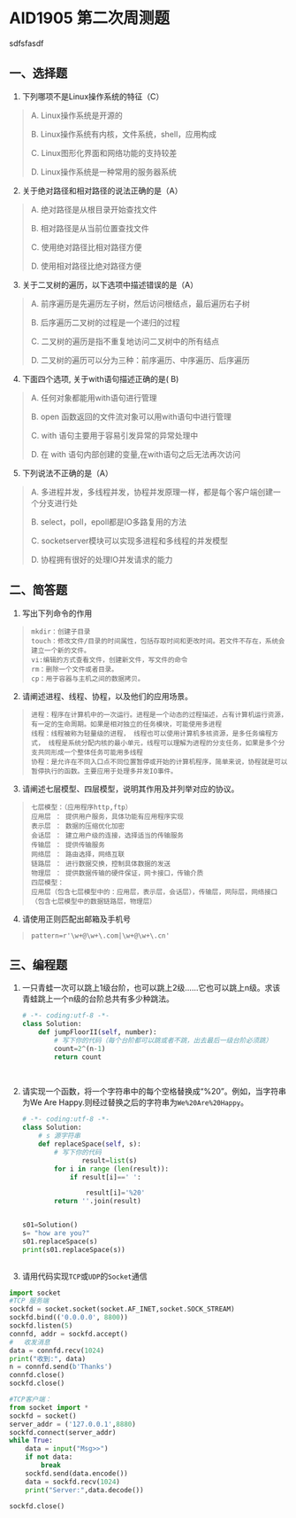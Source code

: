 # AID1905 第二次周测题
sdfsfasdf
## 一、选择题

1. 下列哪项不是Linux操作系统的特征（C）

> A. Linux操作系统是开源的
>
> B. Linux操作系统有内核，文件系统，shell，应用构成
>
> C. Linux图形化界面和网络功能的支持较差
>
> D. Linux操作系统是一种常用的服务器系统

2. 关于绝对路径和相对路径的说法正确的是（A）

> A. 绝对路径是从根目录开始查找文件
>
> B. 相对路径是从当前位置查找文件
>
> C. 使用绝对路径比相对路径方便
>
> D. 使用相对路径比绝对路径方便

3. 关于二叉树的遍历，以下选项中描述错误的是（A）

> A. 前序遍历是先遍历左子树，然后访问根结点，最后遍历右子树
>
> B. 后序遍历二叉树的过程是一个递归的过程
>
> C.  二叉树的遍历是指不重复地访问二叉树中的所有结点
>
> D. 二叉树的遍历可以分为三种：前序遍历、中序遍历、后序遍历

4. 下面四个选项, 关于with语句描述正确的是( B)

> A. 任何对象都能用with语句进行管理
>
> B. open 函数返回的文件流对象可以用with语句中进行管理
>
> C. with 语句主要用于容易引发异常的异常处理中
>
> D. 在 with 语句内部创建的变量,在with语句之后无法再次访问

5. 下列说法不正确的是（A）

> A. 多进程并发，多线程并发，协程并发原理一样，都是每个客户端创建一个分支进行处
>
> B. select，poll，epoll都是IO多路复用的方法
>
> C. socketserver模块可以实现多进程和多线程的并发模型
>
> D. 协程拥有很好的处理IO并发请求的能力

## 二、简答题

1. 写出下列命令的作用

> ```
> mkdir：创建子目录
> touch：修改文件/目录的时间属性，包括存取时间和更改时间。若文件不存在，系统会建立一个新的文件。
> vi:编辑的方式查看文件，创建新文件，写文件的命令
> rm：删除一个文件或者目录。
> cp：用于容器与主机之间的数据拷贝。
> ```

2. 请阐述进程、线程、协程，以及他们的应用场景。

> ```
> 进程：程序在计算机中的一次运行。进程是一个动态的过程描述，占有计算机运行资源，有一定的生命周期。如果是相对独立的任务模块，可能使用多进程
> 线程：线程被称为轻量级的进程， 线程也可以使用计算机多核资源，是多任务编程方式， 线程是系统分配内核的最小单元，线程可以理解为进程的分支任务，如果是多个分支共同形成一个整体任务可能用多线程
> 协程：是允许在不同入口点不同位置暂停或开始的计算机程序，简单来说，协程就是可以暂停执行的函数。主要应用于处理多并发IO事件。
> ```

3. 请阐述七层模型、四层模型，说明其作用及并列举对应的协议。

> ```
> 七层模型：（应用程序http,ftp）
> 应用层 ： 提供用户服务，具体功能有应用程序实现
> 表示层 ： 数据的压缩优化加密
> 会话层 ： 建立用户级的连接，选择适当的传输服务
> 传输层 ： 提供传输服务
> 网络层 ： 路由选择，网络互联
> 链路层 ： 进行数据交换，控制具体数据的发送
> 物理层 ： 提供数据传输的硬件保证，网卡接口，传输介质
> 四层模型：
> 应用层（包含七层模型中的：应用层，表示层，会话层），传输层，网际层，网络接口（包含七层模型中的数据链路层，物理层）
> ```

4. 请使用正则匹配出邮箱及手机号

> ```
> pattern=r'\w+@\w+\.com|\w+@\w+\.cn'
> ```

## 三、编程题

1. 一只青蛙一次可以跳上1级台阶，也可以跳上2级……它也可以跳上n级。求该青蛙跳上一个n级的台阶总共有多少种跳法。

   ```python
   # -*- coding:utf-8 -*-
   class Solution:
       def jumpFloorII(self, number):
           # 写下你的代码（每个台阶都可以跳或者不跳，出去最后一级台阶必须跳）
           count=2^(n-1)
           return count
           
           
   ```

2. 请实现一个函数，将一个字符串中的每个空格替换成“%20”。例如，当字符串为We Are Happy.则经过替换之后的字符串为`We%20Are%20Happy`。

   ```python
   # -*- coding:utf-8 -*-
   class Solution:
       # s 源字符串
       def replaceSpace(self, s):
           # 写下你的代码
                  result=list(s)
           for i in range (len(result)):
               if result[i]==' ':
   
                   result[i]='%20'
           return ''.join(result)
   
   
   s01=Solution()
   s= "how are you?"
   s01.replaceSpace(s)
   print(s01.replaceSpace(s))
           
   ```
3.  请用代码实现`TCP`或`UDP`的`Socket`通信

   ```python
   import socket
   #TCP 服务端
sockfd = socket.socket(socket.AF_INET,socket.SOCK_STREAM)
   sockfd.bind(('0.0.0.0', 8800))
   sockfd.listen(5)
   connfd, addr = sockfd.accept()
   # 　收发消息
   data = connfd.recv(1024)
   print("收到:", data)
   n = connfd.send(b'Thanks') 
   connfd.close()
   sockfd.close()
   
   #TCP客户端：
   from socket import *
   sockfd = socket()  
   server_addr = ('127.0.0.1',8880)
   sockfd.connect(server_addr)
   while True:
       data = input("Msg>>")
       if not data:
           break
       sockfd.send(data.encode()) 
       data = sockfd.recv(1024)
       print("Server:",data.decode())
   
   sockfd.close()
   
   ```
   
   